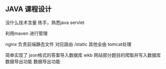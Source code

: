 ## JAVA 课程设计

没什么技术含量
练手，熟悉java servlet

利用maven 进行管理

nginx 负责前端静态文件  对应路由 /static
其他全由 tomcat处理


简单实现了 
json格式的答案导入数据库
wkb 网站部分题目的爬取并写入数据库
数据导出功能
数据导出功能
 
